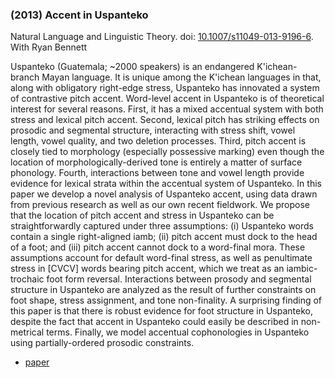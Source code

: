 ### (2013) Accent in Uspanteko ###

Natural Language and Linguistic Theory. doi: [10.1007/s11049-013-9196-6](http://dx.doi.org/10.1007/s11049-013-9196-6). With Ryan Bennett

Uspanteko (Guatemala; ~2000 speakers) is an endangered K'ichean-branch Mayan language. It is unique among the K'ichean languages in that, along with obligatory right-edge stress, Uspanteko has innovated a system of contrastive pitch accent. Word-level accent in Uspanteko is of theoretical interest for several reasons. First, it has a mixed accentual system with both stress and lexical pitch accent. Second, lexical pitch has striking effects on prosodic and segmental structure, interacting with stress shift, vowel length, vowel quality, and two deletion processes. Third, pitch accent is closely tied to morphology (especially possessive marking) even though the location of morphologically-derived tone is entirely a matter of surface phonology. Fourth, interactions between tone and vowel length provide evidence for lexical strata within the accentual system of Uspanteko. In this paper we develop a novel analysis of Uspanteko accent, using data drawn from previous research as well as our own recent fieldwork. We propose that the location of pitch accent and stress in Uspanteko can be straightforwardly captured under three assumptions: (i) Uspanteko words contain a single right-aligned iamb; (ii) pitch accent must dock to the head of a foot; and (iii) pitch accent cannot dock to a word-final mora. These assumptions account for default word-final stress, as well as penultimate stress in [CVCV] words bearing pitch accent, which we treat as an iambic-trochaic foot form reversal. Interactions between prosody and segmental structure in Uspanteko are analyzed as the result of further constraints on foot shape, stress assignment, and tone non-finality. A surprising finding of this paper is that there is robust evidence for foot structure in Uspanteko, despite the fact that accent in Uspanteko could easily be described in non-metrical terms. Finally, we model accentual cophonologies in Uspanteko using partially-ordered prosodic constraints.

+ [paper](./resources/papers/accentuspanteko.pdf)

